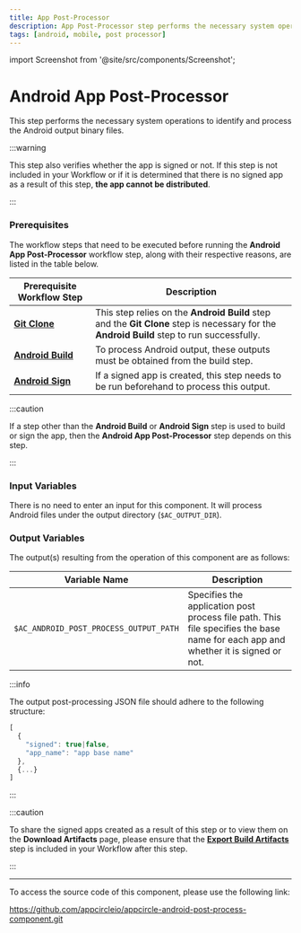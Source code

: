 ```yaml
---
title: App Post-Processor
description: App Post-Processor step performs the necessary system operations to identify and process the Android output binary files.
tags: [android, mobile, post processor]
---
```


import Screenshot from '@site/src/components/Screenshot';

# Android App Post-Processor
This step performs the necessary system operations to identify and process the Android output binary files.

:::warning

This step also verifies whether the app is signed or not. If this step is not included in your Workflow or if it is determined that there is no signed app as a result of this step, __the app cannot be distributed__.

:::

### Prerequisites

The workflow steps that need to be executed before running the **Android App Post-Processor** workflow step, along with their respective reasons, are listed in the table below.

| Prerequisite Workflow Step                      | Description                                     |
|-------------------------------------------------|-------------------------------------------------|
| [**Git Clone**](/workflows/common-workflow-steps/git-clone) | This step relies on the **Android Build** step and the **Git Clone** step is necessary for the **Android Build** step to run successfully. |
| [**Android Build**](/workflows/android-specific-workflow-steps/android-build) | To process Android output, these outputs must be obtained from the build step. |
| [**Android Sign**](/workflows/android-specific-workflow-steps/android-sign) | If a signed app is created, this step needs to be run beforehand to process this output. |

<Screenshot url='https://cdn.appcircle.io/docs/assets/android-workflow-components-post-processor_1.png' alt="image2" />

:::caution

If a step other than the **Android Build** or **Android Sign** step is used to build or sign the app, then the **Android App Post-Processor** step depends on this step.

:::

### Input Variables

There is no need to enter an input for this component. It will process Android files under the output directory (`$AC_OUTPUT_DIR`).

### Output Variables

The output(s) resulting from the operation of this component are as follows:

<Screenshot url='https://cdn.appcircle.io/docs/assets/android-workflow-components-post-processor_2.png' alt="image2" />

| Variable Name                          | Description                                       |
|----------------------------------------|---------------------------------------------------|
| `$AC_ANDROID_POST_PROCESS_OUTPUT_PATH` | Specifies the application post process file path. This file specifies the base name for each app and whether it is signed or not. |

:::info

The output post-processing JSON file should adhere to the following structure:
```jsx title="ac_post_process_output.json"
[
  {
    "signed": true|false, 
    "app_name": "app base name"
  },
  {...}
]
```

:::

:::caution

To share the signed apps created as a result of this step or to view them on the **Download Artifacts** page, please ensure that the [**Export Build Artifacts**](/workflows/common-workflow-steps/export-build-artifacts) step is included in your Workflow after this step.

:::

---
To access the source code of this component, please use the following link:

https://github.com/appcircleio/appcircle-android-post-process-component.git